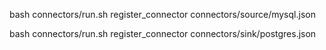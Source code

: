 bash connectors/run.sh register_connector connectors/source/mysql.json

bash connectors/run.sh register_connector connectors/sink/postgres.json